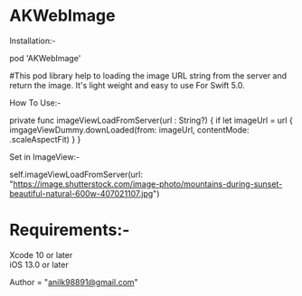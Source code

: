 # AKWebImage

Installation:-

pod 'AKWebImage'

#This pod library help to loading the image URL string from the server and return the image. It's light weight and easy to use For Swift 5.0.

How To Use:-

private func imageViewLoadFromServer(url : String?) {
 if let imageUrl = url {
    imgageViewDummy.downLoaded(from: imageUrl, contentMode: .scaleAspectFit)
  }
}

Set in ImageView:-

self.imageViewLoadFromServer(url: "https://image.shutterstock.com/image-photo/mountains-during-sunset-beautiful-natural-600w-407021107.jpg")

# Requirements:-    
Xcode 10 or later  
iOS 13.0 or later

Author = "anilk98891@gmail.com"
